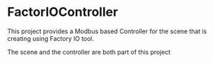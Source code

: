 # FactorIOController

This project provides a Modbus based Controller for the scene that is creating using Factory IO tool.

The scene and the controller are both part of this project

